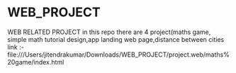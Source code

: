 # WEB_PROJECT
WEB RELATED PROJECT
in this repo there are 4 project(maths game, simple math tutorial design,app landing web page,distance between cities
link :-   file:///Users/jitendrakumar/Downloads/WEB_PROJECT/project.web/maths%20game/index.html 
